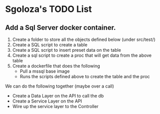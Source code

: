 # Sgoloza's TODO List
## Add a Sql Server docker container.
1. Create a folder to store all the objects defined below (under src/test/)
2. Create a SQL script to create a table
3. Create a SQL script to insert preset data on the table
4. Create a sql script to create a proc that will get data from the above table
5. Create a dockerfile that does the following
   * Pull a mssql base image
   * Runs the scripts defined above to create the table and the proc

We can do the following together (maybe over a call)
* Create a Data Layer on the API to call the db
* Create a Service Layer on the API
* Wire up the service layer to the Controller 